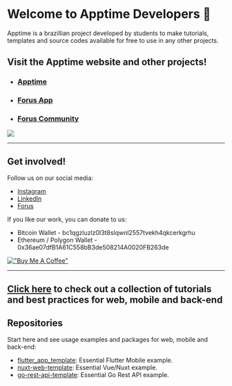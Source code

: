 # Welcome to Apptime Developers 👋

Apptime is a brazillian project developed by students to make tutorials, templates and source codes available for free to use in any other projects.

## Visit the Apptime website and other projects!

- ### [Apptime](https://apptime.com.br/)
- ### [Forus App](https://forus.app/)
- ### [Forus Community](https://github.com/foruscommunity/)

<a href="https://apptime.com.br" target="_blank"><img src="https://apptime.com.br/images/website-preview-en.jpg" target="_blank"></a>

---

## Get involved!

Follow us on our social media:
- [Instagram](http://instagram.com/apptimebr)
- [LinkedIn](https://www.linkedin.com/company/apptimebr/)
- [Forus](https://forus.app/apptimebr)

If you like our work, you can donate to us:
- Bitcoin Wallet - bc1qgzluzlz0l3t8slqwnl2557tvekh4qkcerkgrhu
- Ethereum / Polygon Wallet - 0x36ae07dfB1A61C558bB3de508214A0020FB263de

[!["Buy Me A Coffee"](https://www.buymeacoffee.com/assets/img/custom_images/orange_img.png)](https://buymeacoffee.com/forus) 

---

## [Click here](https://github.com/apptimedev/collection) to check out a collection of tutorials and best practices for web, mobile and back-end

## Repositories

Start here and see usage examples and packages for web, mobile and back-end:

<!-- alphabetical -->
* [flutter_app_template](https://github.com/apptimedev/flutter_app_template): Essential Flutter Mobile example.
* [nuxt-web-template](https://github.com/apptimedev/nuxt-web-template): Essential Vue/Nuxt example.
* [go-rest-api-template](https://github.com/apptimedev/go-rest-api-template): Essential Go Rest API example.
